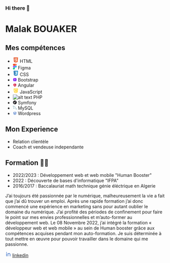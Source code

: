 ### Hi there 👋

<!--
**Malak-louki/Malak-louki** is a ✨ _special_ ✨ repository because its `README.md` (this file) appears on your GitHub profile.

Here are some ideas to get you started:

- 🔭 I’m currently working on ...
- 🌱 I’m currently learning ...
- 👯 I’m looking to collaborate on ...
- 🤔 I’m looking for help with ...
- 💬 Ask me about ...
- 📫 How to reach me: ...
- 😄 Pronouns: ...
- ⚡ Fun fact: ...
-->

# Malak BOUAKER
## Mes compétences
- ![alt text](html-icon.png) HTML
- ![alt text](figma-icon.png) Figma 
- ![alt text](css-icon.png) CSS
- ![alt text](bootstrap-icon.png) Bootstrap
- ![alt text](angular-icon.png) Angular
- ![alt text](js-icon.png) JavaScript
- ![alt text](php-icone.png) PHP
- ![alt text](symfony-icon.png) Symfony
- ![alt text](mysql-icon.png) MySQL
- ![alt text](wordpress-icon.png) Wordpress

## Mon Experience
- Relation clientèle
- Coach et vendeuse independante 
## Formation 👩‍💻
- 2022/2023 : Développement web et web mobile "Human Booster"
- 2022 : Découverte de bases d'informatique "IFPA"
- 2016/2017 : Baccalauriat math technique génie éléctrique en Algerie

J’ai toujours été passionnée par le numérique, malheureusement la vie a fait que j’ai dû trouver un emploi. Après une rapide formation j’ai donc commencé une expérience en marketing sans pour autant oublier le domaine du numérique. J’ai profité des périodes de confinement pour faire le point sur mes envies professionnelles et m’auto-former au développement web.
Le 08 Novembre 2022, j’ai intégré la formation « développeur web et web mobile » au sein de Human booster grâce aux compétences acquises pendant mon auto-formation. Je suis déterminée à tout mettre en œuvre pour pouvoir travailler dans le domaine qui me passionne.

![alt text](icon_linkedin.png)
 [linkedin](https://www.linkedin.com/in/malak-bouaker-8247a823b/)
